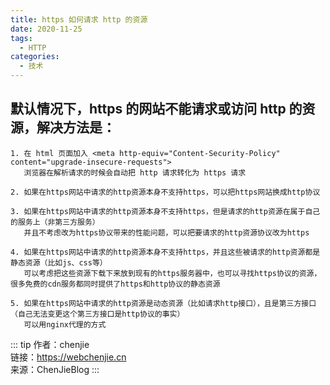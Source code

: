 ```yaml
---
title: https 如何请求 http 的资源
date: 2020-11-25
tags:
  - HTTP
categories:
  - 技术
---
```


## 默认情况下，https 的网站不能请求或访问 http 的资源，解决方法是：

    1. 在 html 页面加入 <meta http-equiv="Content-Security-Policy" content="upgrade-insecure-requests">
       浏览器在解析请求的时候会自动把 http 请求转化为 https 请求

    2. 如果在https网站中请求的http资源本身不支持https，可以把https网站换成http协议

    3. 如果在https网站中请求的http资源本身不支持https，但是请求的http资源在属于自己的服务上（非第三方服务）
       并且不考虑改为https协议带来的性能问题，可以把要请求的http资源协议改为https

    4. 如果在https网站中请求的http资源本身不支持https，并且这些被请求的http资源都是静态资源（比如js、css等）
       可以考虑把这些资源下载下来放到现有的https服务器中，也可以寻找https协议的资源，很多免费的cdn服务都同时提供了https和http协议的静态资源

    5. 如果在https网站中请求的http资源是动态资源（比如请求http接口），且是第三方接口（自己无法变更这个第三方接口是http协议的事实）
       可以用nginx代理的方式

::: tip
作者：chenjie <br>
链接：https://webchenjie.cn <br>
来源：ChenJieBlog
:::
